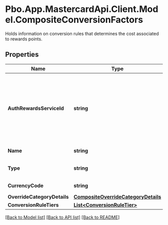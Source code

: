 # Pbo.App.MastercardApi.Client.Model.CompositeConversionFactors
Holds information on conversion rules that determines the cost associated to rewards points.
## Properties

Name | Type | Description | Notes
------------ | ------------- | ------------- | -------------
**AuthRewardsServiceId** | **string** | Identifier assigned by Mastercard Rewards System for service type such as Real Time Rewards. | [optional] 
**Name** | **string** | Conversion rule name. | [optional] 
**Type** | **string** | Conversion rule type BASE|OVERRIDE. | [optional] 
**CurrencyCode** | **string** | Currency code. | [optional] 
**OverrideCategoryDetails** | [**CompositeOverrideCategoryDetails**](CompositeOverrideCategoryDetails.md) |  | [optional] 
**ConversionRuleTiers** | [**List&lt;ConversionRuleTier&gt;**](ConversionRuleTier.md) |  | [optional] 

[[Back to Model list]](../README.md#documentation-for-models) [[Back to API list]](../README.md#documentation-for-api-endpoints) [[Back to README]](../README.md)

